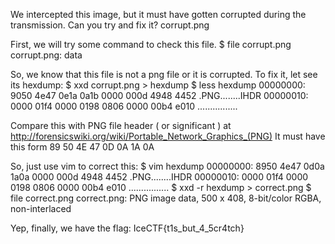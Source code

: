 We intercepted this image, but it must have gotten corrupted during the transmission. Can you try and fix it? corrupt.png

First, we will try some command to check this file.
$ file corrupt.png
corrupt.png: data

So, we know that this file is not a png file or it is corrupted. To fix it, let see its hexdump:
$ xxd corrupt.png > hexdump
$ less hexdump
00000000: 9050 4e47 0e1a 0a1b 0000 000d 4948 4452  .PNG........IHDR
00000010: 0000 01f4 0000 0198 0806 0000 00b4 e010  ................

Compare this with PNG file header ( or significant ) at http://forensicswiki.org/wiki/Portable_Network_Graphics_(PNG)
It must have this form
89 50 4E 47 0D 0A 1A 0A

So, just use vim to correct this:
$ vim hexdump
00000000: 8950 4e47 0d0a 1a0a 0000 000d 4948 4452  .PNG........IHDR
00000010: 0000 01f4 0000 0198 0806 0000 00b4 e010  ................
$ xxd -r hexdump > correct.png
$ file correct.png 
correct.png: PNG image data, 500 x 408, 8-bit/color RGBA, non-interlaced

Yep, finally, we have the flag: IceCTF{t1s_but_4_5cr4tch}
